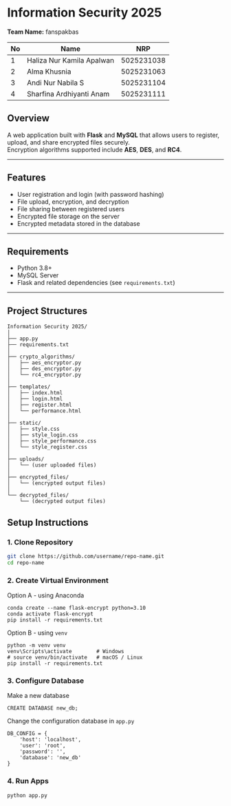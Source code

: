 ﻿# Information Security 2025

**Team Name:** fanspakbas

| No | Name                        |    NRP     |
|----|-----------------------------|------------|
| 1  | Haliza Nur Kamila Apalwan   | 5025231038 |
| 2  | Alma Khusnia                | 5025231063 |
| 3  | Andi Nur Nabila S           | 5025231104 |
| 4  | Sharfina Ardhiyanti Anam    | 5025231111 |

## Overview

A web application built with **Flask** and **MySQL** that allows users to register, upload, and share encrypted files securely.  
Encryption algorithms supported include **AES**, **DES**, and **RC4**.

---

## Features

- User registration and login (with password hashing)
- File upload, encryption, and decryption
- File sharing between registered users
- Encrypted file storage on the server
- Encrypted metadata stored in the database

---

## Requirements

- Python 3.8+
- MySQL Server
- Flask and related dependencies (see `requirements.txt`)

---

## Project Structures

```
Information Security 2025/
│
├── app.py
├── requirements.txt
│
├── crypto_algorithms/
│   ├── aes_encryptor.py
│   ├── des_encryptor.py
│   └── rc4_encryptor.py
│
├── templates/
│   ├── index.html
│   ├── login.html
│   ├── register.html
│   └── performance.html
│
├── static/
│   ├── style.css
│   ├── style_login.css
│   ├── style_performance.css
│   └── style_register.css
│
├── uploads/
│   └── (user uploaded files)
│
├── encrypted_files/
│   └── (encrypted output files)
│
└── decrypted_files/
    └── (decrypted output files)

```


## Setup Instructions

### 1. Clone Repository

```bash
git clone https://github.com/username/repo-name.git
cd repo-name
```

### 2. Create Virtual Environment

Option A - using Anaconda
```
conda create --name flask-encrypt python=3.10
conda activate flask-encrypt
pip install -r requirements.txt
```

Option B - using `venv`
```
python -m venv venv
venv\Scripts\activate        # Windows
# source venv/bin/activate   # macOS / Linux
pip install -r requirements.txt
```

### 3. Configure Database

Make a new database
```
CREATE DATABASE new_db;
```

Change the configuration database in `app.py`

```
DB_CONFIG = {
    'host': 'localhost',
    'user': 'root',
    'password': '',       
    'database': 'new_db'
}
```

### 4. Run Apps
```
python app.py
```




